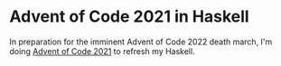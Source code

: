 # Advent of Code 2021 in Haskell
In preparation for the imminent Advent of Code 2022 death march, I'm doing [Advent of Code 2021](https://adventofcode.com/2021) to refresh my Haskell.

